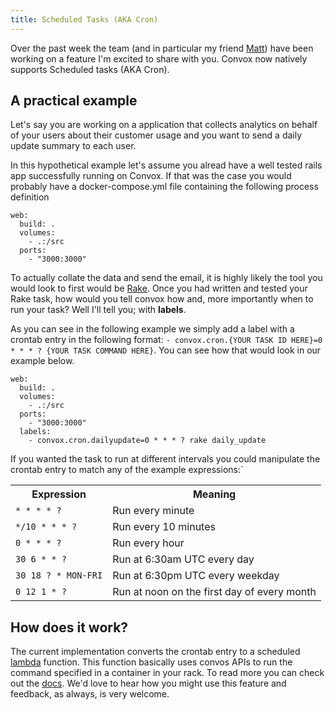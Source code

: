 ```yaml
---
title: Scheduled Tasks (AKA Cron)
---
```


Over the past week the team (and in particular my friend [Matt](https://twitter.com/mattmanning)) have been working on a feature I'm excited to share with you. Convox now natively supports Scheduled tasks (AKA Cron). 

## A practical example

Let's say you are working on a application that collects analytics on behalf of your users about their customer usage and you want to send a daily update summary to each user.

In this hypothetical example let's assume you alread have a well tested rails app successfully running on Convox. If that was the case you would probably have a docker-compose.yml file containing the following process definition

```
web:
  build: .
  volumes:
    - .:/src
  ports:
    - "3000:3000"
```

To actually collate the data and send the email, it is highly likely the tool you would look to first would be [Rake](https://github.com/ruby/rake). Once you had written and tested your Rake task, how would you tell convox how and, more importantly when to run your task? Well I'll tell you; with **labels**.

As you can see in the following example we simply add a label with a crontab entry in the following format: `- convox.cron.{YOUR TASK ID HERE}=0 * * * ? {YOUR TASK COMMAND HERE}`. You can see how that would look in our example below.

```
web:
  build: .
  volumes:
    - .:/src
  ports:
    - "3000:3000"
  labels:
    - convox.cron.dailyupdate=0 * * * ? rake daily_update
```

If you wanted the task to run at different intervals you could manipulate the crontab entry to match any of the example expressions:`

<table>
  <tr>
    <th>Expression</th>
    <th>Meaning</th>
  </tr>
  <tr>
    <td><code>* * * * ?</code></td>
    <td>Run every minute</td>
  </tr>
  <tr>
    <td><code>*/10 * * * ?</code></td>
    <td>Run every 10 minutes</td>
  </tr>
  <tr>
    <td><code>0 * * * ?</code></td>
    <td>Run every hour</td>
  </tr>
  <tr>
    <td><code>30 6 * * ?</code></td>
    <td>Run at 6:30am UTC every day</td>
  </tr>
  <tr>
    <td><code>30 18 ? * MON-FRI</code></td>
    <td>Run at 6:30pm UTC every weekday</td>
  </tr>
  <tr>
    <td><code>0 12 1 * ?</code></td>
    <td>Run at noon on the first day of every month</td>
  </tr>
</table>

## How does it work?

The current implementation converts the crontab entry to a scheduled [lambda](http://docs.aws.amazon.com/lambda/latest/dg/with-scheduled-events.html) function. This function basically uses convos APIs to run the command specified in a container in your rack. To read more you can check out the [docs](/docs/scheduled-tasks/). We'd love to hear how you might use this feature and feedback, as always, is very welcome.
